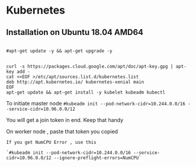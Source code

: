 # Kubernetes

## Installation on Ubuntu 18.04 AMD64

```

#apt-get update -y && apt-get upgrade -y


curl -s https://packages.cloud.google.com/apt/doc/apt-key.gpg | apt-key add -
cat <<EOF >/etc/apt/sources.list.d/kubernetes.list
deb http://apt.kubernetes.io/ kubernetes-xenial main
EOF
apt-get update && apt-get install -y kubelet kubeadm kubectl
```

To initiate master node
`#kubeadm init --pod-network-cidr=10.244.0.0/16 --service-cidr=10.96.0.0/12`

You will get a join token in end. Keep that handy

On worker node , paste that token you copied

```
If you get NumCPU Error , use this 

`#kubeadm init --pod-network-cidr=10.244.0.0/16 --service-cidr=10.96.0.0/12 --ignore-preflight-errors=NumCPU`

